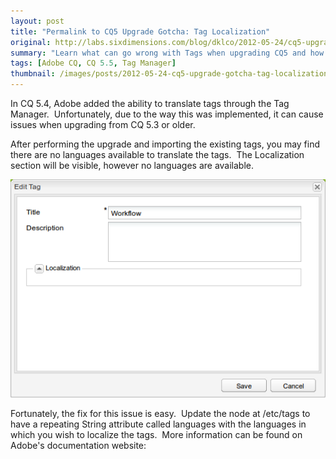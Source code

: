 ```yaml
---
layout: post
title: "Permalink to CQ5 Upgrade Gotcha: Tag Localization"
original: http://labs.sixdimensions.com/blog/dklco/2012-05-24/cq5-upgrade-gotcha-tag-localization
summary: "Learn what can go wrong with Tags when upgrading CQ5 and how to fix it"
tags: [Adobe CQ, CQ 5.5, Tag Manager]
thumbnail: /images/posts/2012-05-24-cq5-upgrade-gotcha-tag-localization/Tag_Language_Error.png
---
```


In CQ 5.4, Adobe added the ability to translate tags through the Tag Manager.&nbsp; Unfortunately, due to the way this was implemented, it can cause issues when upgrading from CQ 5.3 or older.

After performing the upgrade and importing the existing tags, you may find there are no languages available to translate the tags.&nbsp; The Localization section will be visible, however no languages are available.

![Tag Language Error Screenshot][1]

Fortunately, the fix for this issue is easy.&nbsp; Update the node at /etc/tags to have a repeating String attribute called languages with the languages in which you wish to localize the tags.&nbsp; More information can be found on Adobe's documentation website:

 [1]: /images/posts/2012-05-24-cq5-upgrade-gotcha-tag-localization/Tag_Language_Error.png "Tag Language Error Screenshot"  